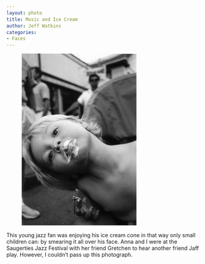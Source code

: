```yaml
---
layout: photo
title: Music and Ice Cream
author: Jeff Watkins
categories:
- Faces
---
```


<figure><img class="photo" src="/photos/saugerties-2.jpg"></figure>

This young jazz fan was enjoying his ice cream cone in that way only small
children can: by smearing it all over his face. Anna and I were at the
Saugerties Jazz Festival with her friend Gretchen to hear another friend Jaff
play. However, I couldn’t pass up this photograph.

